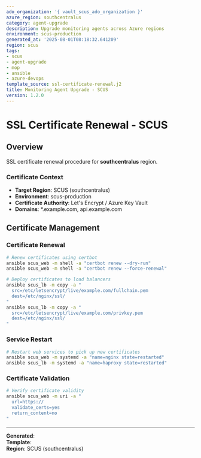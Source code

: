 ```yaml
---
ado_organization: '{ vault_scus_ado_organization }'
azure_region: southcentralus
category: agent-upgrade
description: Upgrade monitoring agents across Azure regions
environment: scus-production
generated_at: '2025-08-01T08:18:32.641209'
region: scus
tags:
- scus
- agent-upgrade
- mop
- ansible
- azure-devops
template_source: ssl-certificate-renewal.j2
title: Monitoring Agent Upgrade - SCUS
version: 1.2.0
---
```



# SSL Certificate Renewal - SCUS

## Overview

SSL certificate renewal procedure for **southcentralus** region.

### Certificate Context

- **Target Region**: SCUS (southcentralus)
- **Environment**: scus-production
- **Certificate Authority**: Let's Encrypt / Azure Key Vault
- **Domains**: *.example.com, api.example.com

## Certificate Management

### Certificate Renewal
```bash
# Renew certificates using certbot
ansible scus_web -m shell -a "certbot renew --dry-run"
ansible scus_web -m shell -a "certbot renew --force-renewal"

# Deploy certificates to load balancers
ansible scus_lb -m copy -a "
  src=/etc/letsencrypt/live/example.com/fullchain.pem
  dest=/etc/nginx/ssl/
"
ansible scus_lb -m copy -a "
  src=/etc/letsencrypt/live/example.com/privkey.pem
  dest=/etc/nginx/ssl/
"
```

### Service Restart
```bash
# Restart web services to pick up new certificates
ansible scus_web -m systemd -a "name=nginx state=restarted"
ansible scus_lb -m systemd -a "name=haproxy state=restarted"
```

### Certificate Validation
```bash
# Verify certificate validity
ansible scus_web -m uri -a "
  url=https://
  validate_certs=yes
  return_content=no
"
```

---

**Generated**:   
**Template**:   
**Region**: SCUS (southcentralus)